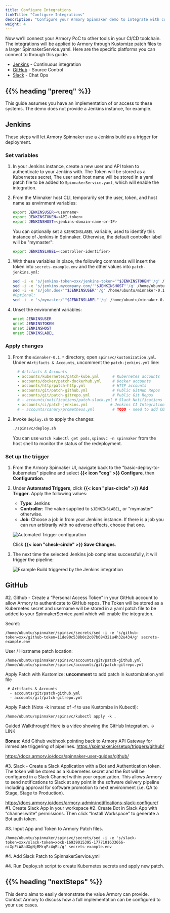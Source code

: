 ```yaml
---
title: Configure Integrations
linkTitle: "Configure Integrations"
description: "Configure your Armory Spinnaker demo to integrate with common tools like Slack, GitHub, and Jenkins."
weight: 4
---
```



Now we’ll connect your Armory PoC to other tools in your CI/CD toolchain.  The integrations will be applied to Armory through Kustomize patch files to a larger SpinnakerService.yaml.  Here are the specific platforms you can connect to through this guide.  

- [Jenkins](https://www.jenkins.io/) - Continuous integration 
- [GitHub](https://github.com/) - Source Control
- [Slack](https://slack.com/) - Chat Ops

## {{% heading "prereq" %}}

This guide assumes you have an implementation of or access to these systems. The demo does not provide a Jenkins instance, for example.

## Jenkins

These steps will let Armory Spinnaker use a Jenkins build as a trigger for deployment. 

### Set variables

1. In your Jenkins instance, create a new user and API token to authenticate to your Jenkins with. The Token will be stored as a Kubernetes secret, The user and host name will be stored in a yaml patch file to be added to `SpinnakerService.yaml`, which will enable the integration.

1. From the Minnaker host CLI, temporarily set the user, token, and host name as envirnment variables:

    ```bash
    export JENKINSUSER=<username>
    export JENKINSTOKEN=<API-token>
    export JENKINSHOST=<jenkins-domain-name-or-IP>
    ```

    You can optionally set a `$JENKINSLABEL` variable, used to identify this instance of Jenkins in Spinnaker. Otherwise, the default controller label will be "mymaster":

    ```bash
    export JENKINSLABEL=<controller-identifier>
    ```

1. With these variables in place, the following commands will insert the token into `secrets-example.env` and the other values into `patch-jenkins.yml`:

    ```bash
    sed -i -e 's/jenkins-token=xxx/jenkins-token='"$JENKINSTOKEN"'/g' /home/ubuntu/minnaker-0.1.*/spinsvc/secrets/secrets-example.env
    sed -i -e 's/jenkins.mycompany.com/'"$JENKINSHOST"'/g' /home/ubuntu/minnaker-0.1.*/spinsvc/accounts/ci/patch-jenkins.yml
    sed -i -e 's/john.doe/'"$JENKINSUSER"'/g' /home/ubuntu/minnaker-0.1.*/spinsvc/accounts/ci/patch-jenkins.yml
    #Optional:
    sed -i -e 's/mymaster/'"$JENKINSLABEL"'/g' /home/ubuntu/minnaker-0.1.*/spinsvc/accounts/ci/patch-jenkins.yml
    ```

1.  Unset the environment variables:

    ```bash
    unset JENKINSUSER
    unset JENKINSTOKEN
    unset JENKINSHOST
    unset JENKINSLABEL
    ```


### Apply changes

1. From the `minnaker-0.1.*` directory, open `spinsvc/kustomization.yml`. Under `#Artifacts & Accounts`, uncomment the `patch-jenkins.yml` line:

    ```yaml data-line=8
      # Artifacts & Accounts
      - accounts/kubernetes/patch-kube.yml      # Kubernetes accounts
      - accounts/docker/patch-dockerhub.yml     # Docker accounts
      - accounts/http/patch-http.yml            # HTTP accounts
      - accounts/git/patch-github.yml           # Public GitHub Repos
      - accounts/git/patch-gitrepo.yml          # Public Git Repos
      # - accounts/notifications/patch-slack.yml # Slack Notifications
      - accounts/ci/patch-jenkins.yml          # Jenkins CI Integration
      # - accounts/canary/prometheus.yml        # TODO - need to add CONFIG STORE

    ```

1. Invoke `deploy.sh` to apply the changes:

    ```bash
    ./spinsvc/deploy.sh
    ```


    You can use `watch kubectl get pods,spinsvc -n spinnaker` from the host shell to monitor the status of the redeployment.

### Set up the trigger

1. From the Armory Spinnaker UI, navigate back to the "basic-deploy-to-kubernetes" pipeline and select **{{< icon "cog" >}} Configure**, then **Configuration**.

1. Under **Automated Triggers**, click **{{< icon "plus-circle" >}} Add Trigger**. Apply the following values:

    - **Type**: Jenkins
    - **Controller**: The value supplied to `$JENKINSLABEL`, or "mymaster" otherwise.
    - **Job**: Choose a job in from your Jenkins instance. If there is a job you can run arbitrarily with no adverse effects, choose that one.

    ![Automated Trigger configuration](/images/overview/demo/AutomatedTrigger.png)

    Click **{{< icon "check-circle" >}} Save Changes**.

1. The next time the selected Jenkins job completes successfully, it will trigger the pipeline:

    ![Example Build triggered by the Jenkins integration](/images/overview/demo/TriggeredBuild.png)

## GitHub


#2. Github - Create a “Personal Access Token” in your GitHub account to allow Armory to authenticate to GitHub repos.  The Token will be stored as a Kubernetes secret and username will be stored in a yaml patch file to be added to your SpinnakerService.yaml which will enable the integration.

Secret:

    /home/ubuntu/spinnaker/spinsvc/secrets/sed -i -e 's/github-token=xxx/github-token=11de90c538b0c2c07b68432iu4h32u434/g' secrets-example.env

User / Hostname patch location:

    /home/ubuntu/spinnaker/spinsvc/accounts/git/patch-github.yml
    /home/ubuntu/spinnaker/spinsvc/accounts/git/patch-gitrepo.yml

Apply Patch with Kustomize:
**uncomment** to add patch in kustomization.yml file

     # Artifacts & Accounts
      - accounts/git/patch-github.yml           
      - accounts/git/patch-gitrepo.yml          

Apply Patch (Note -k instead of -f to use Kustomize in Kubectl):

    /home/ubuntu/spinnaker/spinsvc/kubectl apply -k .

Guided Walkthrough!  Here is a video showing the GitHub Integration. → LINK

**Bonus:** Add Github webhook pointing back to Armory API Gateway for immediate triggering of pipelines.  https://spinnaker.io/setup/triggers/github/

https://docs.armory.io/docs/spinnaker-user-guides/github/

#3. Slack - Create a Slack Application with a Bot and Authentication token.  The token will be stored as a Kubernetes secret and the Bot will be configured in a Slack Channel within your organization.  This allows Armory to send notifications to Slack at any point in the software delivery pipeline including approval for software promotion to next environment (i.e. QA to Stage, Stage to Production).

https://docs.armory.io/docs/armory-admin/notifications-slack-configure/
#1. Create Slack App in your workspace
#2. Create Bot in Slack App with “channel:write” permissions.  Then click “Install Workspace” to generate a Bot auth token.

#3. Input App and Token to Armory Patch files.

    /home/ubuntu/spinnaker/spinsvc/secrets/sed -i -e 's/slack-token=xxx/slack-token=xoxb-16939015395-1777101633666-niXpFiW8aUXgNjBMrqFz4qRL/g' secrets-example.env

#4. Add Slack Patch to SpinnakerService.yml

    

#4. Run Deploy.sh script to create Kubernetes secrets and apply new patch.



## {{% heading "nextSteps" %}}

This demo aims to easily demonstrate the value Armory can provide. Contact Armory to discuss how a full implementation can be configured to your use cases.